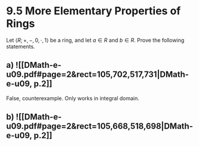 
# 9.5 More Elementary Properties of Rings

Let $\langle R; +, -,0, \cdot,1 \rangle$ be a ring, and let $a \in R$ and $b \in R$. Prove the following statements.

## a) ![[DMath-e-u09.pdf#page=2&rect=105,702,517,731|DMath-e-u09, p.2]]
False, counterexample. Only works in integral domain.



## b) ![[DMath-e-u09.pdf#page=2&rect=105,668,518,698|DMath-e-u09, p.2]]

